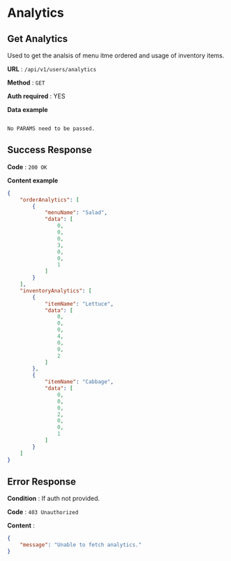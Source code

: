 # Analytics

## Get Analytics

Used to get the analsis of menu itme ordered and usage of inventory items. 

**URL** : `/api/v1/users/analytics`

**Method** : `GET`

**Auth required** : YES

**Data example**

```

No PARAMS need to be passed.

```

## Success Response

**Code** : `200 OK`

**Content example**

```json
{
    "orderAnalytics": [
        {
            "menuName": "Salad",
            "data": [
                0,
                0,
                0,
                3,
                0,
                0,
                1
            ]
        }
    ],
    "inventoryAnalytics": [
        {
            "itemName": "Lettuce",
            "data": [
                0,
                0,
                0,
                4,
                0,
                0,
                2
            ]
        },
        {
            "itemName": "Cabbage",
            "data": [
                0,
                0,
                0,
                2,
                0,
                0,
                1
            ]
        }
    ]
}
```

## Error Response

**Condition** : If auth not provided.

**Code** : `403 Unauthorized`

**Content** :

```json
{
    "message": "Unable to fetch analytics."
}
```
